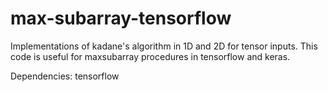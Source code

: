 # max-subarray-tensorflow

Implementations of kadane's algorithm in 1D and 2D for tensor inputs.
This code is useful for maxsubarray procedures in tensorflow and keras.

Dependencies: tensorflow
